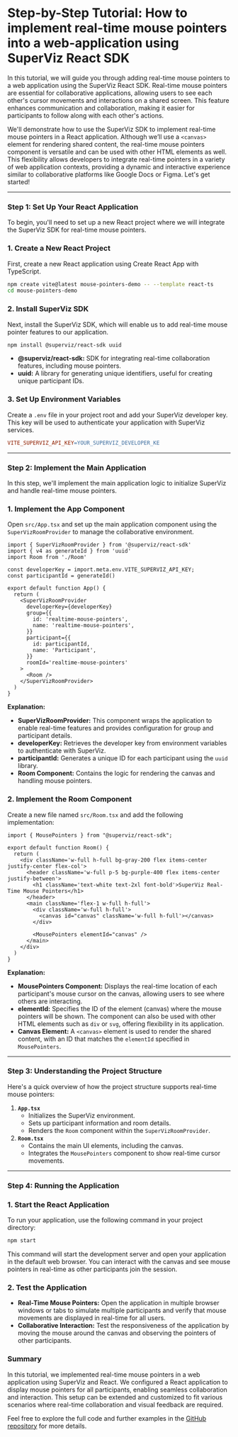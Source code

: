 # Step-by-Step Tutorial: How to implement real-time mouse pointers into a web-application using SuperViz React SDK

In this tutorial, we will guide you through adding real-time mouse pointers to a web application using the SuperViz React SDK. Real-time mouse pointers are essential for collaborative applications, allowing users to see each other's cursor movements and interactions on a shared screen. This feature enhances communication and collaboration, making it easier for participants to follow along with each other's actions.

We'll demonstrate how to use the SuperViz SDK to implement real-time mouse pointers in a React application. Although we’ll use a `<canvas>` element for rendering shared content, the real-time mouse pointers component is versatile and can be used with other HTML elements as well. This flexibility allows developers to integrate real-time pointers in a variety of web application contexts, providing a dynamic and interactive experience similar to collaborative platforms like Google Docs or Figma. Let's get started!

---

### Step 1: Set Up Your React Application

To begin, you'll need to set up a new React project where we will integrate the SuperViz SDK for real-time mouse pointers.

### 1. Create a New React Project

First, create a new React application using Create React App with TypeScript.

```bash
npm create vite@latest mouse-pointers-demo -- --template react-ts
cd mouse-pointers-demo
```

### 2. Install SuperViz SDK

Next, install the SuperViz SDK, which will enable us to add real-time mouse pointer features to our application.

```bash
npm install @superviz/react-sdk uuid
```

- **@superviz/react-sdk:** SDK for integrating real-time collaboration features, including mouse pointers.
- **uuid:** A library for generating unique identifiers, useful for creating unique participant IDs.

### 3. Set Up Environment Variables

Create a `.env` file in your project root and add your SuperViz developer key. This key will be used to authenticate your application with SuperViz services.

```makefile
VITE_SUPERVIZ_API_KEY=YOUR_SUPERVIZ_DEVELOPER_KE
```

---

### Step 2: Implement the Main Application

In this step, we'll implement the main application logic to initialize SuperViz and handle real-time mouse pointers.

### 1. Implement the App Component

Open `src/App.tsx` and set up the main application component using the `SuperVizRoomProvider` to manage the collaborative environment.

```tsx
import { SuperVizRoomProvider } from '@superviz/react-sdk'
import { v4 as generateId } from 'uuid'
import Room from './Room'

const developerKey = import.meta.env.VITE_SUPERVIZ_API_KEY;
const participantId = generateId()

export default function App() {
  return (
    <SuperVizRoomProvider
      developerKey={developerKey}
      group={{
        id: 'realtime-mouse-pointers',
        name: 'realtime-mouse-pointers',
      }}
      participant={{
        id: participantId,
        name: 'Participant',
      }}
      roomId='realtime-mouse-pointers'
    >
      <Room />
    </SuperVizRoomProvider>
  )
}
```

**Explanation:**

- **SuperVizRoomProvider:** This component wraps the application to enable real-time features and provides configuration for group and participant details.
- **developerKey:** Retrieves the developer key from environment variables to authenticate with SuperViz.
- **participantId:** Generates a unique ID for each participant using the `uuid` library.
- **Room Component:** Contains the logic for rendering the canvas and handling mouse pointers.

### 2. Implement the Room Component

Create a new file named `src/Room.tsx` and add the following implementation:

```tsx
import { MousePointers } from "@superviz/react-sdk";

export default function Room() {
  return (
    <div className='w-full h-full bg-gray-200 flex items-center justify-center flex-col'>
      <header className='w-full p-5 bg-purple-400 flex items-center justify-between'>
        <h1 className='text-white text-2xl font-bold'>SuperViz Real-Time Mouse Pointers</h1>
      </header>
      <main className='flex-1 w-full h-full'>
        <div className='w-full h-full'>
          <canvas id="canvas" className='w-full h-full'></canvas>
        </div>

        <MousePointers elementId="canvas" />
      </main>
    </div>
  )
}
```

**Explanation:**

- **MousePointers Component:** Displays the real-time location of each participant's mouse cursor on the canvas, allowing users to see where others are interacting.
- **elementId:** Specifies the ID of the element (canvas) where the mouse pointers will be shown. The component can also be used with other HTML elements such as `div` or `svg`, offering flexibility in its application.
- **Canvas Element:** A `<canvas>` element is used to render the shared content, with an ID that matches the `elementId` specified in `MousePointers`.

---

### Step 3: Understanding the Project Structure

Here's a quick overview of how the project structure supports real-time mouse pointers:

1. **`App.tsx`**
    - Initializes the SuperViz environment.
    - Sets up participant information and room details.
    - Renders the `Room` component within the `SuperVizRoomProvider`.
2. **`Room.tsx`**
    - Contains the main UI elements, including the canvas.
    - Integrates the `MousePointers` component to show real-time cursor movements.

---

### Step 4: Running the Application

### 1. Start the React Application

To run your application, use the following command in your project directory:

```bash
npm start
```

This command will start the development server and open your application in the default web browser. You can interact with the canvas and see mouse pointers in real-time as other participants join the session.

### 2. Test the Application

- **Real-Time Mouse Pointers:** Open the application in multiple browser windows or tabs to simulate multiple participants and verify that mouse movements are displayed in real-time for all users.
- **Collaborative Interaction:** Test the responsiveness of the application by moving the mouse around the canvas and observing the pointers of other participants.

### Summary

In this tutorial, we implemented real-time mouse pointers in a web application using SuperViz and React. We configured a React application to display mouse pointers for all participants, enabling seamless collaboration and interaction. This setup can be extended and customized to fit various scenarios where real-time collaboration and visual feedback are required.

Feel free to explore the full code and further examples in the [GitHub repository](https://github.com/SuperViz/tutorials/tree/main/mouse-pointers) for more details.